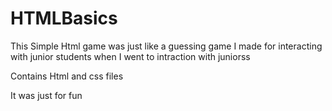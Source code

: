 # HTMLBasics
This Simple Html game was just like a guessing game I made for interacting with junior students when I went to intraction with juniorss


Contains Html and css files

It was just for fun
